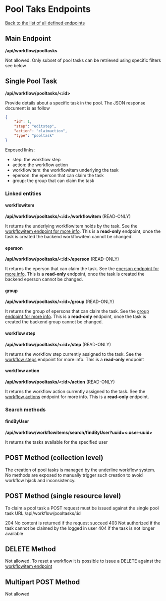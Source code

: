 # Pool Taks Endpoints
[Back to the list of all defined endpoints](endpoints.md)

## Main Endpoint
**/api/workflow/pooltasks**   

Not allowed. Only subset of pool tasks can be retrieved using specific filters see below

## Single Pool Task
**/api/workflow/pooltasks/<:id>**

Provide details about a specific task in the pool. The JSON response document is as follow

```json
{
    "id": 1,
    "step": "editstep",
    "action": "claimaction",
    "type": "pooltask"
}
```

Exposed links:
* step: the workflow step
* action: the workflow action
* workflowitem: the workflowitem underlying the task
* eperson: the eperson that can claim the task
* group: the group that can claim the task

### Linked entities
#### workflowitem
**/api/workflow/pooltasks/<:id>/workflowitem** (READ-ONLY)

It returns the underlying workflowitem holds by the task. See the [workflowitem endpoint for more info](workflowitems.md). This is a **read-only** endpoint, once the task is created the backend workflowitem cannot be changed.

#### eperson
**/api/workflow/pooltasks/<:id>/eperson** (READ-ONLY)

It returns the eperson that can claim the task. See the [eperson endpoint for more info](epersons.md). This is a **read-only** endpoint, once the task is created the backend eperson cannot be changed.

#### group
**/api/workflow/pooltasks/<:id>/group** (READ-ONLY)

It returns the group of epersons that can claim the task. See the [group endpoint for more info](epersongroups.md). This is a **read-only** endpoint, once the task is created the backend group cannot be changed.

#### workflow step
**/api/workflow/pooltasks/<:id>/step** (READ-ONLY)

It returns the workflow step currently assigned to the task.
See the [workflow steps](workflowsteps.md) endpoint for more info.
This is a **read-only** endpoint

#### workflow action
**/api/workflow/pooltasks/<:id>/action** (READ-ONLY)

It returns the workflow action currently assigned to the task.
See the [workflow actions](workflowactions.md) endpoint for more info.
This is a **read-only** endpoint.

### Search methods
#### findByUser
**/api/workflow/workflowitems/search/findByUser?uuid=<:user-uuid>**

It returns the tasks available for the specified user

## POST Method (collection level)
The creation of pool tasks is managed by the underline workflow system. No methods are exposed to manually trigger such creation to avoid workflow hjack and inconsistency.

## POST Method (single resource level)
To claim a pool task a POST request must be issued against the single pool task URL
/api/workflow/pooltasks/:id

204 No content is returned if the request succeed
403 Not authorized if the task cannot be claimed by the logged in user
404 if the task is not longer available

## DELETE Method 
Not allowed. To reset a workflow it is possible to issue a DELETE against the [workflowitem endpoint](workflowitem.md)

## Multipart POST Method
Not allowed
